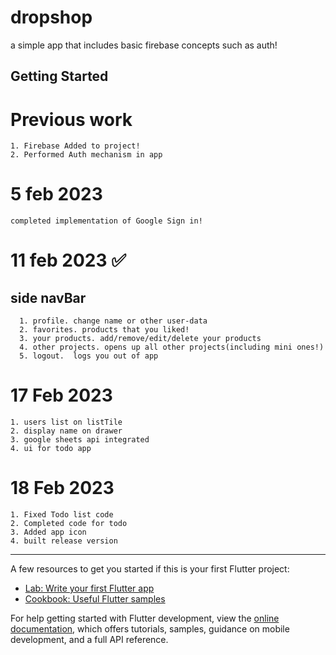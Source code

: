 # dropshop

a simple app that includes basic firebase concepts such as auth!

## Getting Started

# Previous work
    1. Firebase Added to project!
    2. Performed Auth mechanism in app

# 5 feb 2023
    completed implementation of Google Sign in!

# 11 feb 2023 ✅
 ## side navBar
      1. profile. change name or other user-data
      2. favorites. products that you liked!
      3. your products. add/remove/edit/delete your products
      4. other projects. opens up all other projects(including mini ones!)
      5. logout.  logs you out of app

# 17 Feb 2023
    1. users list on listTile
    2. display name on drawer
    3. google sheets api integrated
    4. ui for todo app

# 18 Feb 2023
    1. Fixed Todo list code
    2. Completed code for todo
    3. Added app icon
    4. built release version
----------------------------------------------------------------------------------------------
A few resources to get you started if this is your first Flutter project:

- [Lab: Write your first Flutter app](https://docs.flutter.dev/get-started/codelab)
- [Cookbook: Useful Flutter samples](https://docs.flutter.dev/cookbook)

For help getting started with Flutter development, view the
[online documentation](https://docs.flutter.dev/), which offers tutorials,
samples, guidance on mobile development, and a full API reference.

